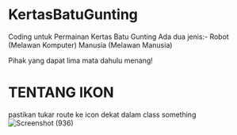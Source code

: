 # KertasBatuGunting
Coding untuk Permainan Kertas Batu Gunting
Ada dua jenis:-
Robot (Melawan Komputer)
Manusia (Melawan Manusia)

Pihak yang dapat lima mata dahulu menang!

# TENTANG IKON
pastikan tukar route ke icon dekat dalam class something
![Screenshot (936)](https://user-images.githubusercontent.com/99800148/155282543-8c48d5b9-a767-4011-8289-2b434d03efdf.png)

